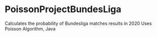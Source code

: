 # PoissonProjectBundesLiga
Calculates the probability of Bundesliga matches results in 2020
Uses Poisson Algorithm, Java
